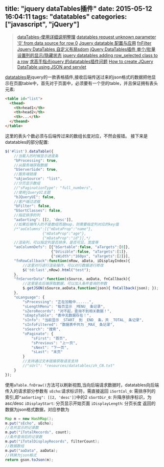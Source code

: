 title: "jquery dataTables插件"
date: 2015-05-12 16:04:11
tags: "datatables"
categories: ["javascript", "jQuery"]
---

> [dataTables-使用详细说明整理](http://blog.csdn.net/mickey_miki/article/details/8240477)
> [datatables request unknown parameter '0' from data source for row 0](http://blog.csdn.net/badboyer/article/details/8509484)
> [Jquery datatable 配置与应用](http://www.cnblogs.com/kezf/p/datatable.html)
> [fnFilter](http://datatables.net/forums/discussion/537/fnfilter/p1)
> [Jquery DataTables 自定义布局sdom](http://blog.csdn.net/bill1315/article/details/12577595)
> [jQuery DataTables插件 单个/批量设置列的显示/隐藏状态](http://lyj86.iteye.com/blog/1824787)
> [jquery datatables adding row_selected class to a row](http://stackoverflow.com/questions/5454805/jquery-datatables-adding-row-selected-class-to-a-row)
> [求高手指点jquery 的datatables插件问题](http://bbs.csdn.net/topics/370191615)
> [How to create JQuery DataTable using JSON and servlet](http://techmytalk.com/2013/08/24/how-to-create-jquery-data-table-using-json-pass-by-servlet/)

[datatables](http://www.datatables.net)是jquery的一款表格插件,接收后端传送过来的json格式的数据把他显示在页面table中，首先对于页面中，必须要有一个空的table，并且保证拥有表头元素:
```html
<table id="list">
  <thead>
    <th>head1</th>
    <th>head2</th>
    <th>...</th>
  </theand>
</table>
```
这里的表头个数必须与后端传过来的数组长度对应，不然会报错。
接下来是datatables的部分配置:
```js
$('#list').dataTable({
    //当载入的时候显示进度条
	"bProcessing": true,
	//从服务端获取数据
	"bServerSide": true,
	//服务端链接
	"sAjaxSource": "list",
	//分页显示数组
	//"sPaginationType": "full_numbers",
	//使用jQueryUI主题
	"bJQueryUI": false,
	//客户端过滤框
	"bFilter": false,
	"bSortClasses": false,
	//指定排序的列
	"aaSorting": [[2, 'desc']],
	//如果后端传入的不是数组而是map，则需要指定列对应的key值
    /*"aoColumns":[{"mDataProp":"name"},
	             {"mDataProp":"age"},
				 {"mDataProp":"id"}],*/
	//渲染列，可以指定列是否排序，是否可见，宽度等
	"aoColumnDefs": [{"bSortable":false, "aTargets":[0]},
	                 {"bVisible":false, "aTargets":[1]},
	                 {"sWidth":"160px", "aTargets":[2]}],
	"fnRowCallback":function(nRow, aData, iDisplayIndex){
	    //这里对行进行渲染操作，可以对行数据进行修改
		$('td:last',nRow).html("test");
	},
	"fnServerData":function(sSource, aoData, fnCallback){
		//这里是去后端获取数据，可以加入条件查询的参数
		$.getJSON(sSource,aoData,function(json){ fnCallback(json); });
	},
	"oLanguage": {
	    "sProcessing": "正在加载中......",
        "sLengthMenu": "每页显示 _MENU_ 条记录",
        "sZeroRecords": "对不起，查询不到相关数据！",
        "sEmptyTable": "表中无数据存在！",
        "sInfo": "当前显示 _START_ 到 _END_ 条，共 _TOTAL_ 条记录",
        "sInfoFiltered": "数据表中共为 _MAX_ 条记录",
        "sSearch": "搜索",
        "oPaginate": {
            "sFirst": "首页",
            "sPrevious": "上一页",
            "sNext": "下一页",
            "sLast": "末页"
        }
	    //支持通过文本链接获取语言支持
		//"sUrl": "resources/datatables/zh_CN.txt"
    }
});
```
使用`aTable.fnDraw()`方法可以刷新视图,当向后端请求数据时，datatables向后端传入的请求部分参数有
`sEcho`:请求标识符，需直接返回
`iSortCol_0`: 需排序列的索引,即`"aaSorting": [[2, 'desc']]`中的2
`sSortDir_0`: 升降序排序标识，为asc/desc
`iDisplayStart`: 分页显示开始页面
`iDisplayLength`: 分页长度
返回的数据为json格式数据，对应参数为
```java
Map m = new HashMap();
m.put("sEcho", sEcho);
//总共显示的记录数
m.put("iTotalRecords", count);
//条件查询后的记录数
m.put("iTotalDisplayRecords", filterCount);
//数据数组
m.put("aaData", aaData);
//转换为json格式
return gson.toJson(m);
```
